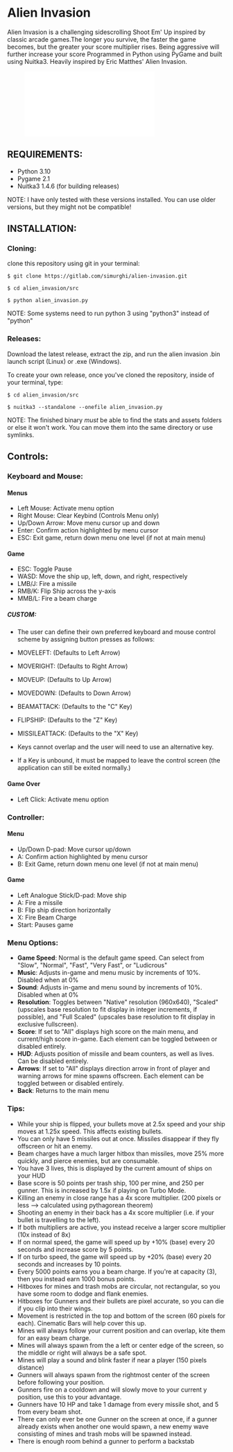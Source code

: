 # Alien Invasion

Alien Invasion is a challenging sidescrolling Shoot Em' Up inspired by classic arcade games.The longer you survive, the faster the game becomes, but the greater your score multiplier rises. Being aggressive will further increase your score Programmed in Python using PyGame and built using Nuitka3. Heavily inspired by Eric Matthes' Alien Invasion.

<figure class="video_container">
<iframe src="docs/alien_invasion.mp4" frameborder="0" allowfullscreen="true">
</iframe>
</figure>



## <b>REQUIREMENTS:</b> 

- Python 3.10
- Pygame 2.1 
- Nuitka3 1.4.6 (for building releases)

NOTE: I have only tested with these versions installed. You can use older versions, but they might not be compatible! 

## <b>INSTALLATION:</b>

### Cloning:

clone this repository using git in your terminal:

```
$ git clone https://gitlab.com/simurghi/alien-invasion.git

$ cd alien_invasion/src

$ python alien_invasion.py

```
NOTE: Some systems need to run python 3 using "python3" instead of "python"

### Releases:

Download the latest release, extract the zip, and run the alien invasion .bin launch script (Linux) or .exe (Windows). 

To create your own release, once you've cloned the repository, inside of your terminal, type:

```
$ cd alien_invasion/src

$ nuitka3 --standalone --onefile alien_invasion.py

```
NOTE: The finished binary _must_ be able to find the stats and assets folders or else it won't work. You can move them into the same directory or use symlinks. 



## <b>Controls:</b>

### Keyboard and Mouse:

#### Menus 
- Left Mouse: Activate menu option 
- Right Mouse: Clear Keybind (Controls Menu only)
- Up/Down Arrow: Move menu cursor up and down
- Enter: Confirm action highlighted by menu cursor
- ESC: Exit game, return down menu one level (if not at main menu)

#### Game
- ESC: Toggle Pause 
- WASD: Move the ship up, left, down, and right, respectively
- LMB/J: Fire a missile
- RMB/K: Flip Ship across the y-axis
- MMB/L: Fire a beam charge

##### CUSTOM:
- The user can define their own preferred keyboard and mouse control scheme by assigning button presses as follows:
- MOVELEFT: (Defaults to Left Arrow)
- MOVERIGHT: (Defaults to Right Arrow)
- MOVEUP: (Defaults to Up Arrow)
- MOVEDOWN: (Defaults to Down Arrow)
- BEAMATTACK: (Defaults to the "C" Key)
- FLIPSHIP: (Defaults to the "Z" Key)
- MISSILEATTACK: (Defaults to the "X" Key)

- Keys cannot overlap and the user will need to use an alternative key. 
- If a Key is unbound, it must be mapped to leave the control screen (the application can still be exited normally.)

#### Game Over
- Left Click: Activate menu option

### Controller:

#### Menu
- Up/Down D-pad: Move cursor up/down
- A: Confirm action highlighted by menu cursor
- B: Exit Game, return down menu one level (if not at main menu)

#### Game
- Left Analogue Stick/D-pad: Move ship
- A: Fire a missile
- B: Flip ship direction horizontally
- X: Fire Beam Charge
- Start: Pauses game


### <b>Menu Options:</b>


- **Game Speed**: Normal is the default game speed. Can select from "Slow", "Normal", "Fast", "Very Fast", or "Ludicrous"
- **Music**: Adjusts in-game and menu music by increments of 10%. Disabled when at 0%
- **Sound**: Adjusts in-game and menu sound by increments of 10%. Disabled when at 0%
- **Resolution**: Toggles between "Native" resolution (960x640), "Scaled" (upscales base resolution to fit display in integer increments, if possible), and "Full Scaled" (upscales base resolution to fit display in exclusive fullscreen).
- **Score**: If set to "All" displays high score on the main menu, and current/high score in-game. Each element can be toggled between or disabled entirely.
- **HUD**: Adjusts position of missile and beam counters, as well as lives. Can be disabled entirely.
- **Arrows**: If set to "All" displays direction arrow in front of player and warning arrows for mine spawns offscreen. Each element can be toggled between or disabled entirely.
- **Back**: Returns to the main menu

### <b>Tips:</b>

- While your ship is flipped, your bullets move at 2.5x speed and your ship moves at 1.25x speed. This affects existing bullets.
- You can only have 5 missiles out at once. Missiles disappear if they fly offscreen or hit an enemy.
- Beam charges have a much larger hitbox than missiles, move 25% more quickly, and pierce enemies, but are consumable. 
- You have 3 lives, this is displayed by the current amount of ships on your HUD
- Base score is 50 points per trash ship, 100 per mine, and 250 per gunner. This is increased by 1.5x if playing on Turbo Mode. 
- Killing an enemy in close range has a 4x score multiplier. (200 pixels or less --> calculated using pythagorean theorem) 
- Shooting an enemy in their back has a 4x score multiplier (i.e. if your bullet is travelling to the left).
- If both multipliers are active, you instead receive a larger score multiplier (10x instead of 8x)
- If on normal speed, the game will speed up by +10% (base) every 20 seconds and increase score by 5 points.
- If on turbo speed, the game will speed up by +20% (base) every 20 seconds and increases by 10 points.
- Every 5000 points earns you a beam charge. If you're at capacity (3), then you instead earn 1000 bonus points.
- Hitboxes for mines and trash mobs are circular, not rectangular, so you have some room to dodge and flank enemies.
- Hitboxes for Gunners and their bullets are pixel accurate, so you can die if you clip into their wings. 
- Movement is restricted in the top and bottom of the screen (60 pixels for each). Cinematic Bars will help cover this up.
- Mines will always follow your current position and can overlap, kite them for an easy beam charge.
- Mines will always spawn from the a left or center edge of the screen, so the middle or right will always be a safe spot.
- Mines will play a sound and blink faster if near a player (150 pixels distance) 
- Gunners will always spawn from the rightmost center of the screen before following your position.
- Gunners fire on a cooldown and will slowly move to your current y position, use this to your advantage.
- Gunners have 10 HP and take 1 damage from every missile shot, and 5 from every beam shot. 
- There can only ever be one Gunner on the screen at once, if a gunner already exists when another one would spawn, a new enemy wave consisting of mines and trash mobs will be spawned instead.
- There is enough room behind a gunner to perform a backstab




